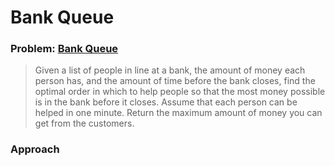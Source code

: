 # Bank Queue
### Problem: [Bank Queue](https://utah.kattis.com/problems/bank)
> Given a list of people in line at a bank, the amount of money each person has, and the amount of time before the bank closes, find the optimal order in which to help people so that the most money possible is in the bank before it closes. Assume that each person can be helped in one minute. Return the maximum amount of money you can get from the customers.

### Approach




